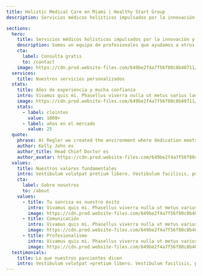 ```yaml
---
title: Holistic Medical Care en Miami | Healthy Start Group
description: Servicios médicos holísticos impulsados por la innovación y años de experiencia.

sections:
  hero:
    title: Servicios médicos holísticos impulsados por la innovación y años de experiencia.
    description: Somos un equipo de profesionales que ayudamos a otros a sentirse mejor con nuestros servicios premium.
    cta:
      label: Consulta gratis
      to: /contact
    image: https://cdn.prod.website-files.com/649be2f4a7f56f80c8b40711/649c0a074b09fc92d787d906_herohome.webp
  services:
    title: Nuestros servicios personalizados
  stats:
    title: Años de experiencia y mucha confianza
    intro: Vivamus quis mi. Phasellus viverra nulla ut metus varius laoreet. Nunc interdum lacus sit amet orci. Sed magna purus, fermentum eu, tincidunt eu, varius ut, felis.
    image: https://cdn.prod.website-files.com/649be2f4a7f56f80c8b40711/649c0ef961f883c7e75994fa_combo.webp
    stats:
      - label: cleintes
        value: 1000+
      - label: años en el mercado
        value: 25
  quote:
    phrase: At Regler we created the environment where dedication meets with experience and innovation, giving our customers the best possible care es
    author: Kelly John es
    author_title: Head Chief Doctor es
    author_avatar: https://cdn.prod.website-files.com/649be2f4a7f56f80c8b40711/649c107dbf28ab02a455276e_SmallPerson.webp
  values:
    title: Nuestros valores fundamentales
    intro: Vestibulum volutpat pretium libero. Vestibulum facilisis, purus nec pulvinar iaculis, ligula mi congue nunc, vitae euismod ligula urna in dolor. Suspendisse nisl
    cta:
      label: Sobre nosotros
      to: /about
    values:
      - title: Tu sonrisa es nuestro éxito
        intro: Vivamus quis mi. Phasellus viverra nulla ut metus varius laoreet. Nunc interdum lacus sit amet orci. Sed magna purus, fermentum eu, tincidunt eu, varius ut, felis.
        image: https://cdn.prod.website-files.com/649be2f4a7f56f80c8b40711/649c130e8119dc7e03401459_value%201.webp
      - title: Comunicación
        intro: Vivamus quis mi. Phasellus viverra nulla ut metus varius laoreet. Nunc interdum lacus sit amet orci. Sed magna purus, fermentum eu, tincidunt eu, varius ut, felis.
        image: https://cdn.prod.website-files.com/649be2f4a7f56f80c8b40711/649c130e3cca037a7a73db21_value%202.webp
      - title: Profesionalismo
        intro: Vivamus quis mi. Phasellus viverra nulla ut metus varius laoreet. Nunc interdum lacus sit amet orci. Sed magna purus, fermentum eu, tincidunt eu, varius ut, felis.
        image: https://cdn.prod.website-files.com/649be2f4a7f56f80c8b40711/649c130ee68c4b1212f89840_value%203.webp
  testimonials:
    title: Lo que nuestros pa<cientes dicen
    intro: Vestibulum volutpat >pretium libero. Vestibulum facilisis, purus nec pulvinar iaculis, ligula mi congue nunc.
---
```


